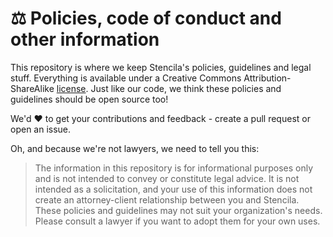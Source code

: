 # ⚖️ Policies, code of conduct and other information

This repository is where we keep Stencila's policies, guidelines and legal stuff. Everything is available under a Creative Commons Attribution-ShareAlike [license](LICENSE.md). Just like our code, we think these policies and guidelines should be open source too!

We'd :heart: to get your contributions and feedback - create a pull request or open an issue.

Oh, and because we're not lawyers, we need to tell you this:

> The information in this repository is for informational purposes only and is not intended to convey or constitute legal advice. It is not intended as a solicitation, and your use of this information does not create an attorney-client relationship between you and Stencila. These policies and guidelines may not suit your organization's needs. Please consult a lawyer if you want to adopt them for your own uses.
